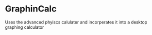 # GraphinCalc
Uses the advanced phyiscs calulater and incorperates it into a desktop graphing calculator 
